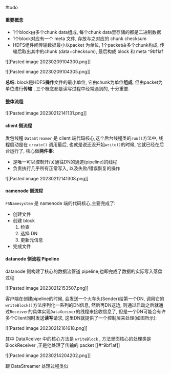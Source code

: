 #todo


#### 重要概念

-   1个block由多个chunk data组成, 每个chunk data里存储的都是二进制数据
-   1个block对应有一个 meta 文件, 存放与之对应的 chunk checksum
-   HDFS组件间传输数据最小以packet 为单位, 1个packet由多个chunk构成, 传输后取出其中的chunk (data+checksum), 最后构成 block 和 meta ^9bf1af

![[Pasted image 20230209104300.png]]

![[Pasted image 20230209104305.png]]



**总结:** block是HDFS**操作**文件的最小单位, 它由chunk为单位**组成**, 但由packet为单位进行**传输** , 三个概念都是读写过程中经常遇到的, 十分重要.


#### 整体流程


![[Pasted image 20230212141131.png]]


#### client 侧流程
发包线程 `DataStreamer` 是 client 端代码核心,这个后台线程类的`run()`方法中, 线程启动是在 `create()` 调用最后, 也就是说还没开始`write()`的时候, 它就已经在后台运行了, 核心做**两件事**:
-   是唯一可以控制开/关通往DN的通道(pipeline)的线程
-   负责执行几乎所有正常写入, 以及失败/错误恢复的操作

![[Pasted image 20230212141308.png]]


#### namenode 侧流程
`FSNamesystem` 是 namenode 端的代码核心,主要完成了:
- 创建文件
- 创建 block
   1. 检查
   2. 选择 DN
   3. 更新元信息
- 完成文件

#### datanode 侧流程 Pipeline

datanode 侧构建了核心的数据流管道 pipeline,也即完成了数据的实际写入落盘过程

![[Pasted image 20230212153507.png]]


客户端在创建pipeline的时候, 会发送一个火车头(Sender)给第一个DN, 调用它的`writeBlock()`方法序列化一系列的DN信息, 然后再DN这边, 则通过启动之后就通过`Receiver`的具体实现`DataXceiver`的线程来接收信息了, 但是一个DN可能会有许多个Client同时发送**读写**请求, 这里DN就提供了一个控制层来处理(如图所示):

![[Pasted image 20230212161618.png]]


其中 DataXceiver 中的核心方法是  `writeBlock` , 方法里面核心的处理类是 BlockReceiver ,正是他处理了传输的 packet [[#^9bf1af]]

![[Pasted image 20230214204202.png]]

跟 DataStreamer 处理过程类似
